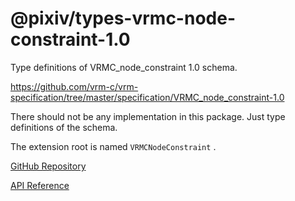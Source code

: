 # @pixiv/types-vrmc-node-constraint-1.0

Type definitions of VRMC_node_constraint 1.0 schema.

https://github.com/vrm-c/vrm-specification/tree/master/specification/VRMC_node_constraint-1.0

There should not be any implementation in this package. Just type definitions of the schema.

The extension root is named `VRMCNodeConstraint` .

[GitHub Repository](https://github.com/pixiv/three-vrm/tree/dev/packages/types-vrmc-node-constraint-1.0)

[API Reference](https://pixiv.github.io/three-vrm/docs/modules/types-vrmc-node-constraint-1.0)
